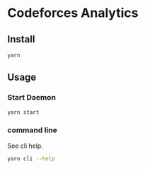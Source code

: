 # Codeforces Analytics

## Install

```bash
yarn
```

## Usage

### Start Daemon

```bash
yarn start
```

### command line

See cli help.

```bash
yarn cli --help
```
